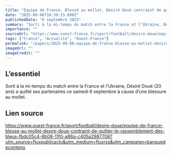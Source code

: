 ```yaml
---
title: "Équipe de France. Blessé au mollet, Désiré Doué contraint de quitter le rassemblement des Bleus"
date: "2025-09-06T10:30:15.000Z"
publishedDate: "6 septembre 2025"
summary: "Sorti à la mi-temps du match entre la France et l’Ukraine, Désiré Doué (20 ans) a quitté ses partenaires ce samedi 6 septembre à cause d’une blessure au mollet."
importance: ""
sourceUrl: "https://www.ouest-france.fr/sport/football/desire-doue/equipe-de-france-blesse-au-mollet-desire-doue-contraint-de-quitter-le-rassemblement-des-bleus-fbdc05c4-8b08-11f0-a86a-c405a2987708?utm_source=fluxpublicactu&utm_medium=fluxrss&utm_campaign=banquedecontenu"
tags: ["France", "Actualité", "Ouest-France"]
permalink: "/papers/2025-09-06-equipe-de-france-blesse-au-mollet-desire-doue-contraint-de-quitter-le-rassemblement-des-bleus"
imageUrl: ""
imageCredit: ""
---
```


## L’essentiel

Sorti à la mi-temps du match entre la France et l’Ukraine, Désiré Doué (20 ans) a quitté ses partenaires ce samedi 6 septembre à cause d’une blessure au mollet.

## Lien source

https://www.ouest-france.fr/sport/football/desire-doue/equipe-de-france-blesse-au-mollet-desire-doue-contraint-de-quitter-le-rassemblement-des-bleus-fbdc05c4-8b08-11f0-a86a-c405a2987708?utm_source=fluxpublicactu&utm_medium=fluxrss&utm_campaign=banquedecontenu
